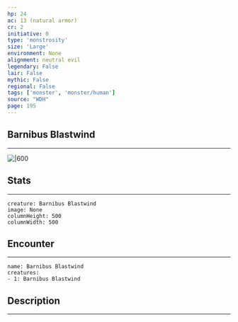 ```yaml
---
hp: 24
ac: 13 (natural armor)
cr: 2
initiative: 0
type: 'monstrosity'    
size: 'Large'
environment: None
alignment: neutral evil
legendary: False
lair: False
mythic: False
regional: False
tags: ['monster', 'monster/human']
source: "WDH"
page: 195
---
```


## Barnibus Blastwind
---

![|600](D:/Program%20Files/5e.tools/img/bestiary/WDH/Barnibus%20Blastwind.jpg)

## Stats
---

```statblock
creature: Barnibus Blastwind
image: None
columnHeight: 500
columnWidth: 500
```

## Encounter
---

```encounter-table
name: Barnibus Blastwind
creatures:
- 1: Barnibus Blastwind
```

## Description
---




